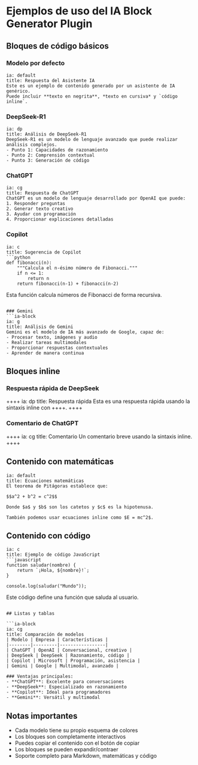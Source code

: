 # Ejemplos de uso del IA Block Generator Plugin

## Bloques de código básicos

### Modelo por defecto
```ia-block
ia: default
title: Respuesta del Asistente IA
Este es un ejemplo de contenido generado por un asistente de IA genérico.
Puede incluir **texto en negrita**, *texto en cursiva* y `código inline`.
```

### DeepSeek-R1
```ia-block
ia: dp
title: Análisis de DeepSeek-R1
DeepSeek-R1 es un modelo de lenguaje avanzado que puede realizar análisis complejos.
- Punto 1: Capacidades de razonamiento
- Punto 2: Comprensión contextual
- Punto 3: Generación de código
```

### ChatGPT
```ia-block
ia: cg
title: Respuesta de ChatGPT
ChatGPT es un modelo de lenguaje desarrollado por OpenAI que puede:
1. Responder preguntas
2. Generar texto creativo
3. Ayudar con programación
4. Proporcionar explicaciones detalladas
```

### Copilot
```ia-block
ia: c
title: Sugerencia de Copilot
```python
def fibonacci(n):
    """Calcula el n-ésimo número de Fibonacci."""
    if n <= 1:
        return n
    return fibonacci(n-1) + fibonacci(n-2)
```
Esta función calcula números de Fibonacci de forma recursiva.
```

### Gemini
```ia-block
ia: g
title: Análisis de Gemini
Gemini es el modelo de IA más avanzado de Google, capaz de:
- Procesar texto, imágenes y audio
- Realizar tareas multimodales
- Proporcionar respuestas contextuales
- Aprender de manera continua
```

## Bloques inline

### Respuesta rápida de DeepSeek
++++
ia: dp
title: Respuesta rápida
Esta es una respuesta rápida usando la sintaxis inline con ++++.
++++

### Comentario de ChatGPT
++++
ia: cg
title: Comentario
Un comentario breve usando la sintaxis inline.
++++

## Contenido con matemáticas

```ia-block
ia: default
title: Ecuaciones matemáticas
El teorema de Pitágoras establece que:

$$a^2 + b^2 = c^2$$

Donde $a$ y $b$ son los catetos y $c$ es la hipotenusa.

También podemos usar ecuaciones inline como $E = mc^2$.
```

## Contenido con código

```ia-block
ia: c
title: Ejemplo de código JavaScript
```javascript
function saludar(nombre) {
    return `¡Hola, ${nombre}!`;
}

console.log(saludar("Mundo"));
```
Este código define una función que saluda al usuario.
```

## Listas y tablas

```ia-block
ia: cg
title: Comparación de modelos
| Modelo | Empresa | Características |
|--------|---------|-----------------|
| ChatGPT | OpenAI | Conversacional, creativo |
| DeepSeek | DeepSeek | Razonamiento, código |
| Copilot | Microsoft | Programación, asistencia |
| Gemini | Google | Multimodal, avanzado |

### Ventajas principales:
- **ChatGPT**: Excelente para conversaciones
- **DeepSeek**: Especializado en razonamiento
- **Copilot**: Ideal para programadores
- **Gemini**: Versátil y multimodal
```

## Notas importantes

- Cada modelo tiene su propio esquema de colores
- Los bloques son completamente interactivos
- Puedes copiar el contenido con el botón de copiar
- Los bloques se pueden expandir/contraer
- Soporte completo para Markdown, matemáticas y código 